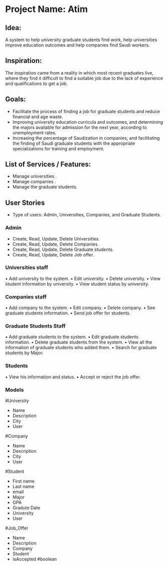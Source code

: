 # Project Name: Atim

## Idea:
A system to help university graduate students find work, help universities improve education outcomes and help companies find Saudi workers.

## Inspiration:
The inspiration came from a reality in which most recent graduates live, where they find it difficult to find a suitable job due to the lack of experience and qualifications to get a job.

## Goals:
- Facilitate the process of finding a job for graduate students and reduce financial and age waste.
- Improving university education curricula and outcomes, and determining the majors available for admission for the next year, according to unemployment rates.
- Increasing the percentage of Saudization in companies, and facilitating the finding of Saudi graduate students with the appropriate specializations for training and employment.

## List of Services / Features:

- Manage universities . 
- Manage companies . 
- Manage the graduate students.


## User Stories
- Type of users: Admin, Universities, Companies, and Graduate Students.

### Admin

- Create, Read, Update, Delete Universities. 
- Create, Read, Update, Delete Companies. 
- Create, Read, Update, Delete Graduate students.
- Create, Read, Update, Delete Job offer.


### Universities staff
•	Add university to the system.
•	Edit university.
•	Delete university.
•	View student information by university.
•	View student status by university.

### Companies staff
•	Add company to the system.
•	Edit company.
•	Delete company.
•	See graduate students information.
•	Send job offer for students.

### Graduate Students Staff
•	Add graduate students to the system.
•	Edit graduate students information.
•	Delete graduate students from the system.
•	View all the information of graduate students who added them.
•	Search for graduate students by Major.

### Students
•	View his information and status.
•	Accept or reject the job offer.


### Models
#University 
  - Name 
  - Description
  - City
  - User
  
#Company
  - Name
  - Description
  - City
  - User

#Student
  - First name
  - Last name
  - email
  - Major
  - GPA
  - Gradute Date
  - University
  - User


#Job_Offer
  - Name 
  - Description
  - Company
  - Student 
  - isAccepted #boolean




